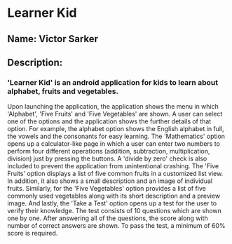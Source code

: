 # Learner Kid
## Name: Victor Sarker

## Description: 
### 'Learner Kid' is an android application for kids to learn about alphabet, fruits and vegetables.


Upon launching the application, the application shows the menu in which 'Alphabet',
'Five Fruits' and 'Five Vegetables' are shown. A user can select one of the options 
and the application shows the further details of that option. For example, the alphabet
option shows the English alphabet in full, the vowels and the consonants for easy learning.
The 'Mathematics' option opens up a calculator-like page in which a user can enter two 
numbers to perform four different operations (addition, subtraction, multiplication, division) 
just by pressing the buttons. A 'divide by zero' check is also included to prevent the 
application from unintentional crashing. 
The 'Five Fruits' option displays a list of five common fruits in a customized list view.
In addition, it also shows a small description and an image of individual fruits.
Similarly, for the 'Five Vegetables' option provides a list of five commonly used
vegetables along with its short description and a preview image. And lastly, the 
'Take a Test' option opens up a test for the user to verify their knowledge. The test 
consists of 10 questions which are shown one by one. After answering all of the questions, 
the score along with number of correct answers are shown. To pass the test, a minimum of 
60% score is required.


